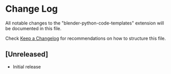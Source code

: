 # Change Log
All notable changes to the "blender-python-code-templates" extension will be documented in this file.

Check [Keep a Changelog](http://keepachangelog.com/) for recommendations on how to structure this file.

## [Unreleased]
- Initial release